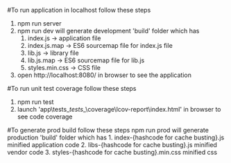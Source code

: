 #To run application in localhost follow these steps
1. npm run server
2. npm run dev will generate development 'build' folder which has
    1. index.js -> application file
    2. index.js.map -> ES6 sourcemap file for index.js file
    3. lib.js -> library file
    4. lib.js.map -> ES6 sourcemap file for lib.js
    5. styles.min.css -> CSS file
3. open http://localhost:8080/ in browser to see the application

#To run unit test coverage follow these steps
1. npm run test
2. launch 'app\tests\__tests__\coverage\lcov-report\index.html' in browser to see code coverage

#To generate prod build follow these steps
npm run prod will generate production 'build' folder which has
    1. index-{hashcode for cache busting}.js minified application code
    2. libs-{hashcode for cache busting}.js minified vendor code
    3. styles-{hashcode for cache busting}.min.css minified css
